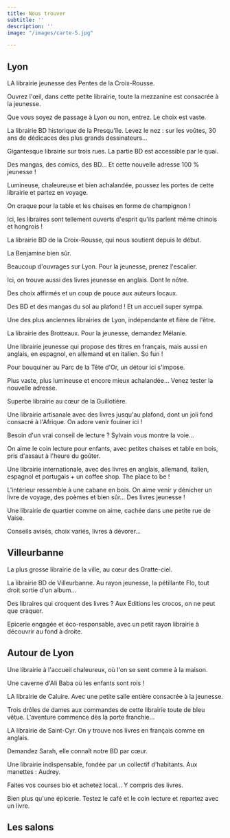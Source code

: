 ```yaml
---
title: Nous trouver
subtitle: ''
description: ''
image: "/images/carte-5.jpg"

---
```

## Lyon

<two-columns>

<place title="à Titre d'Aile" address="23 rue des Tables Claudiennes, 69001 Lyon" website="https://www.atitredaile.fr">LA librairie jeunesse des Pentes de la Croix-Rousse.</place>

<place title="Ouvrir l'œil" address="18 Rue des Capucins, 69001 Lyon" website="http://ouvrirloeil.blogspot.com/">Ouvrez l'œil, dans cette petite librairie, toute la mezzanine est consacrée à la jeunesse.</place>

<place title="Librairie Passages" address="11 rue de Brest, 69002 Lyon" website="https://www.librairiepassages.fr">Que vous soyez de passage à Lyon ou non, entrez. Le choix est vaste.</place>

<place title="Expérience" address="5 place Antonin Poncet, 69002 Lyon" website="https://www.librairie-experience.com">La librairie BD historique de la Presqu'île. Levez le nez : sur les voûtes, 30 ans de dédicaces des plus grands dessinateurs…</place>

<place title="Gibert Joseph" address="3 Quai du Dr Gailleton, 69002 Lyon" website="https://www.facebook.com/GibertLibrairieLyon/">Gigantesque librairie sur trois rues. La partie BD est accessible par le quai.</place>

<place title="Momies Kids" address="47 Rue Victor Hugo, 69002 Lyon" website="https://momie.fr/">Des mangas, des comics, des BD… Et cette nouvelle adresse 100 % jeunesse !</place>

<place title="La Librairie du Tramway" address="92 Rue Moncey, 69003 Lyon" website="http://lalibrairiedutramway.com/">Lumineuse, chaleureuse et bien achalandée, poussez les portes de cette librairie et partez en voyage.</place>

<place title="La Librairie du Cours" address="83 cours du docteur Long, 69003 Lyon" website="http://www.lalibrairieducours.fr/">On craque pour la table et les chaises en forme de champignon !</place>

<place title="L'Esprit livre" address="76 Rue du Dauphiné, 69003 Lyon" website="http://www.lesprit-livre.fr/">Ici, les libraires sont tellement ouverts d'esprit qu'ils parlent même chinois et hongrois !</place>

<place title="Librairie LA BD" address="50 grande rue de la Croix-Rousse, 69004 Lyon" website="https://labd.net">La librairie BD de la Croix-Rousse, qui nous soutient depuis le début.</place>

<place title="Vivement dimanche" address="7 rue de Mail, 69004 Lyon" website="https://www.vivementdimanche.com">La Benjamine bien sûr.</place>

<place title="Librairie des Canuts" address="17 Place de la Croix-Rousse, 69004 Lyon" website="https://lalibrairiedescanuts.wordpress.com/">Beaucoup d'ouvrages sur Lyon. Pour la jeunesse, prenez l'escalier.</place>

<place title="La Virevolte" address="4 rue Octavio Mey, 69005 Lyon" website="https://www.facebook.com/librairielavirevolte/">Ici, on trouve aussi des livres jeunesse en anglais. Dont le nôtre.</place>

<place title="Librairie Esperluette" address="44 Rue de Trion, 69005 Lyon" website="https://librairie-esperluette.fr/">Des choix affirmés et un coup de pouce aux auteurs locaux.</place>

<place title="1000 Aventures" address="11 Cours Franklin Roosevelt, 69006 Lyon" website="https://1000aventures.com/">Des BD et des mangas du sol au plafond ! Et un accueil super sympa.</place>

<place title="Le Rameau d'or" address="32 Cours Franklin Roosevelt, 69006 Lyon" website="http://www.librairie-rameaudor.com/">Une des plus anciennes librairies de Lyon, indépendante et fière de l'être.</place>

<place title="L'Astragale" address="108 Rue de Sèze, 69006 Lyon" website="https://www.facebook.com/Librairie-LAstragale-1715944665325781/">La librairie des Brotteaux. Pour la jeunesse, demandez Mélanie.</place>

<place title="Inter-Fun" address="108 Rue de Sèze, 69006 Lyon" website="https://www.inter-fun.fr">Une librairie jeunesse qui propose des titres en français, mais aussi en anglais, en espagnol, en allemand et en italien. So fun !</place>

<place title="La Page suivante" address="66 Rue Duguesclin, 69006 Lyon" website="https://lapagesuivante.com">Pour bouquiner au Parc de la Tête d'Or, un détour ici s'impose.</place>

<place title="La BéDétik" address="9 Avenue Jean Jaurès, 69007 Lyon" website="https://www.canalbd.net/bedetik">Plus vaste, plus lumineuse et encore mieux achalandée… Venez tester la nouvelle adresse.</place>

<place title="Librairie Rive gauche" address="19 Rue de Marseille, 69007 Lyon" website="https://www.facebook.com/librairierivegauche/">Superbe librairie au cœur de la Guillotière.</place>

<place title="Terre des livres" address="86 rue de Marseille, 69007 Lyon" website="http://www.terredeslivres.fr/">Une librairie artisanale avec des livres jusqu'au plafond, dont un joli fond consacré à l'Afrique. On adore venir fouiner ici !</place>

<place title="La Voie aux chapitres" address="4 Rue Saint-Jérôme, 69007 Lyon" website="https://www.lavoieauxchapitres.fr/">Besoin d'un vrai conseil de lecture ? Sylvain vous montre la voie…</place>

<place title="Librairie La Madeleine" address="16 Rue de la Madeleine, 69007 Lyon" website="http://librairielamadeleine.fr//">On aime le coin lecture pour enfants, avec petites chaises et table en bois, pris d'assaut à l'heure du goûter.</place>

<place title="Damn Fine Bookstore" address="20 Rue Bechevelin, 69007 Lyon" website="https://damnfinebookstore.com/">Une librairie internationale, avec des livres en anglais, allemand, italien, espagnol et portugais + un coffee shop. The place to be !</place>

<place title="Librairie de la place" address="12 place Ambroise Courtois , 69008 Lyon" website="https://www.facebook.com/librairiedelaplace.fr">L'intérieur ressemble à une cabane en bois. On aime venir y dénicher un livre de voyage, des poèmes et bien sûr… Des livres jeunesse !</place>

<place title="Les mangeurs d'étoiles" address="29 rue de la Claire, 69009 Lyon" website="https://m.facebook.com/LesmangeursdetoilesLibrairie/">Une librairie de quartier comme on aime, cachée dans une petite rue de Vaise.</place>

<place title="Au Bonheur des Ogres" address="9 grande rue Vaise, 69009 Lyon" website="https://facebook.com/librairielabonheurdesogres/">Conseils avisés, choix variés, livres à dévorer…</place>

</two-columns>

## Villeurbanne

<two-columns>

<place title="Fantasio" address="33 avenue Henri Barbusse, 69100 Villeurbanne" website="https://www.facebook.com/librairiefantasio/"> La plus grosse librairie de la ville, au cœur des Gratte-ciel. </place>

<place title="Expérience bis" address="42 rue Michel Servet, 69100 Villeurbanne" website="https://www.librairie-experience.com"> La librairie BD de Villeurbanne. Au rayon jeunesse, la pétillante Flo, tout droit sortie d'un album…</place>

<place title="Lettres à croquer" address="104 Cours Emile Zola, 69100 Villeurbanne" website="https://www.lettresacroquer.fr/">Des libraires qui croquent des livres ? Aux Editions les crocos, on ne peut que craquer.</place>

<place title="LELL" address="159 cours Tolstoï, 69100 Villeurbanne" website="https://lell.market/"> Epicerie engagée et éco-responsable, avec un petit rayon librairie à découvrir au fond à droite.</place>

</two-columns>

## Autour de Lyon

<two-columns>

<place title="Pleine lune" address="28 promenade des Tuileries, 69160 Tassin-la-Demi-Lune" website="https://www.facebook.com/LibrairiePleineLune/"> Une librairie à l'accueil chaleureux, où l'on se sent comme à la maison.</place>

<place title="Librairie 36 Grande Rue" address="36 Grande Rue, 69110 Sainte-Foy-lès-Lyon" website="https://www.facebook.com/36-grande-rue-759238847455230/"> Une caverne d'Ali Baba où les enfants sont rois !</place>

<place title="Panier de livres" address="75 Rue Jean Moulin, 69300 Caluire-et-Cuire" website="https://www.panierdelivres.com/"> LA librairie de Caluire. Avec une petite salle entière consacrée à la jeunesse.</place>

<place title="Les mots bleus" address="13 Rue Pierre Bouvier, 69270 Fontaines-sur-Saône" website="http://librairielesmotsbleus.com/"> Trois drôles de dames aux commandes de cette librairie toute de bleu vêtue. L'aventure commence dès la porte franchie…</place>

<place title="Mystère et boule de gomme" address="Rue du Mont-d'Or, 69450 Saint-Cyr-au-Mont-d'Or" website="http://mystereetbouledegomme.fr/"> LA librairie de Saint-Cyr. On y trouve nos livres en français comme en anglais.</place>

<place title="La Maison jaune" address="37 rue de la République, 69250 Neuville-sur-Saône" website="https://www.maisonjaune.fr/">Demandez Sarah, elle connaît notre BD par cœur.</place>

<place title="La Folle Aventure" address="3 Grande rue, 01600 Trévoux" website="https://www.librairie-la-folle-aventure.fr">Une librairie indispensable, fondée par un collectif d'habitants. Aux manettes : Audrey.</place>

<place title="Coopérative Prairial" address="10 rue des Droits de l'Homme, 69120 Vaulx-en-Velin" website="https://www.prairial.fr/"> Faites vos courses bio et achetez local… Y compris des livres.</place>

<place title="L'Epimont" address="166 Route de la Rivière, 69250 Poleymieux-au-Mont-d'Or" website="https://www.facebook.com/lepimont/">Bien plus qu'une épicerie. Testez le café et le coin lecture et repartez avec un livre.</place>

</two-columns>

## Les salons

<two-columns>

<place title="Bientôt…"> </place>

</two-columns>